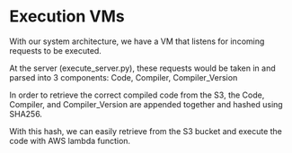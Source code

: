 # Execution VMs

With our system architecture, we have a VM that listens for incoming requests to be executed.

At the server (execute_server.py), these requests would be taken in and parsed into 3 components: Code, Compiler, Compiler_Version

In order to retrieve the correct compiled code from the S3, the Code, Compiler, and Compiler_Version are appended together and hashed using SHA256.

With this hash, we can easily retrieve from the S3 bucket and execute the code with AWS lambda function.


